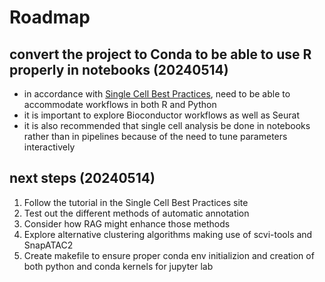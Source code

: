 # Roadmap

## convert the project to Conda to be able to use R properly in notebooks (20240514)

- in accordance with [Single Cell Best Practices](https://www.sc-best-practices.org/preamble.html),
need to be able to accommodate workflows in both R and Python
- it is important to explore Bioconductor workflows as well as Seurat
- it is also recommended that single cell analysis be done in notebooks rather than in pipelines
because of the need to tune parameters interactively

## next steps (20240514)

1. Follow the tutorial in the Single Cell Best Practices site
2. Test out the different methods of automatic annotation
3. Consider how RAG might enhance those methods
4. Explore alternative clustering algorithms making use of scvi-tools and SnapATAC2
5. Create makefile to ensure proper conda env initializion and creation of both python and conda kernels for jupyter lab
